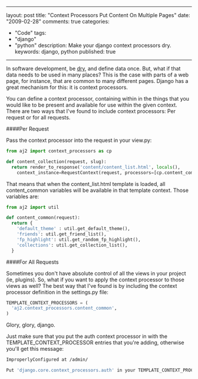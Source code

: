 
---
layout: post
title: "Context Processors Put Content On Multiple Pages"
date: "2009-02-28"
comments: true
categories:
  - "Code"
tags:
  - "django"
  - "python"
description: Make your django context processors dry.  
keywords: django, python
published: true
---

In software development, be <a href="http://en.wikipedia.org/wiki/Don%27t_repeat_yourself">dry</a>, and define data once.  But, what if that data needs to be used in many places?  This is the case with parts of a web page, for instance, that are common to many different pages.  Django has a great mechanism for this: it is context processors.
<!--more-->

You can define a context processor, containing within in the things that you would like to be present and available for use within the given context.  There are two ways that I've found to include context processors: Per request or for all requests.

####Per Request

Pass the context processor into the request in your view.py:

```python
from aj2 import context_processors as cp

def content_collection(request, slug):
  return render_to_response('content/content_list.html', locals(),
    context_instance=RequestContext(request, processors=[cp.content_common]))
```


That means that when the content_list.html template is loaded, all content_common variables will be available in that template context.  Those variables are:

```python
from aj2 import util

def content_common(request):
  return {
    'default_theme' : util.get_default_theme(),
    'friends': util.get_friend_list(),
    'fp_highlight': util.get_random_fp_highlight(),
    'collections': util.get_collection_list(),
  }
```

####For All Requests

Sometimes you don't have absolute control of all the views in your project (ie, plugins).  So, what if you want to apply the context processor to those views as well?  The best way that I've found is by including the context processor definition in the settings.py file:

```python
TEMPLATE_CONTEXT_PROCESSORS = (
  'aj2.context_processors.content_common',
)
```

Glory, glory, django.

Just make sure that you put the auth context processor in with the TEMPLATE_CONTEXT_PROCESSOR entries that you're adding, otherwise you'll get this message:

```bash
ImproperlyConfigured at /admin/

Put 'django.core.context_processors.auth' in your TEMPLATE_CONTEXT_PROCESSORS setting in order to use the admin application.
```

  
